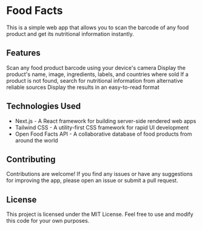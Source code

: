# Food Facts
This is a simple web app that allows you to scan the barcode of any food product and get its nutritional information instantly.

## Features
Scan any food product barcode using your device's camera
Display the product's name, image, ingredients, labels, and countries where sold
If a product is not found, search for nutritional information from alternative reliable sources
Display the results in an easy-to-read format

## Technologies Used

- Next.js - A React framework for building server-side rendered web apps
- Tailwind CSS - A utility-first CSS framework for rapid UI development
- Open Food Facts API - A collaborative database of food products from around the world
## Contributing
Contributions are welcome! If you find any issues or have any suggestions for improving the app, please open an issue or submit a pull request.

## License
This project is licensed under the MIT License. Feel free to use and modify this code for your own purposes.
